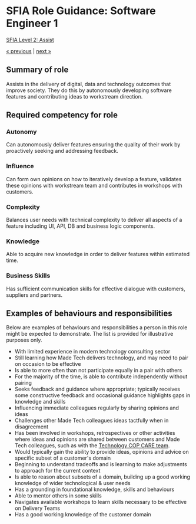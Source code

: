 # SFIA Role Guidance: Software Engineer 1

[SFIA Level 2: Assist](https://sfia-online.org/en/sfia-7/responsibilities/level-2)

[&laquo; previous](academy_software_engineer.md) | [next &raquo;](software_engineer_2.md)

## Summary of role

Assists in the delivery of digital, data and technology outcomes that improve society. They do this by autonomously developing software features and contributing ideas to workstream direction.

## Required competency for role

### Autonomy

Can autonomously deliver features ensuring the quality of their work by proactively seeking and addressing feedback.

### Influence

Can form own opinions on how to iteratively develop a feature, validates these opinions with workstream team and contributes in workshops with customers.

### Complexity

Balances user needs with technical complexity to deliver all aspects of a feature including UI, API, DB and business logic components.

### Knowledge

Able to acquire new knowledge in order to deliver features within estimated time.

### Business Skills

Has sufficient communication skills for effective dialogue with customers, suppliers and partners.

## Examples of behaviours and responsibilities

Below are examples of behaviours and responsibilities a person in this role might be expected to demonstrate. The list is provided for illustrative purposes only.

- With limited experience in modern technology consulting sector
- Still learning how Made Tech delivers technology, and may need to pair on occasion to be effective
- Is able to more often than not participate equally in a pair with others
- For the majority of the time, is able to contribute independently without pairing
- Seeks feedback and guidance where appropriate; typically receives some constructive feedback and occasional guidance highlights gaps in knowledge and skills
- Influencing immediate colleagues regularly by sharing opinions and ideas
- Challenges other Made Tech colleagues ideas tactfully when in disagreement
- Has been involved in workshops, retrospectives or other activities where ideas and opinions are shared between customers and Made Tech colleagues, such as with the [Technology COP CARE team](guides/communities-of-practice/technology/CARE.md).
- Would typically gain the ability to provide ideas, opinions and advice on specific subset of a customer's domain
- Beginning to understand tradeoffs and is learning to make adjustments to approach for the current context
- Is able to reason about subsets of a domain, building up a good working knowledge of wider technological & user needs
- Has a grounding in foundational knowledge, skills and behaviours
- Able to mentor others in some skills
- Navigates available workshops to learn skills necessary to be effective on Delivery Teams
- Has a good working knowledge of the customer domain
